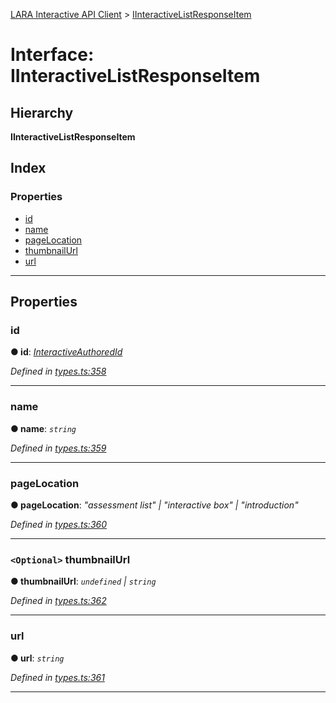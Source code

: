 [LARA Interactive API Client](../README.md) > [IInteractiveListResponseItem](../interfaces/iinteractivelistresponseitem.md)

# Interface: IInteractiveListResponseItem

## Hierarchy

**IInteractiveListResponseItem**

## Index

### Properties

* [id](iinteractivelistresponseitem.md#id)
* [name](iinteractivelistresponseitem.md#name)
* [pageLocation](iinteractivelistresponseitem.md#pagelocation)
* [thumbnailUrl](iinteractivelistresponseitem.md#thumbnailurl)
* [url](iinteractivelistresponseitem.md#url)

---

## Properties

<a id="id"></a>

###  id

**● id**: *[InteractiveAuthoredId](../#interactiveauthoredid)*

*Defined in [types.ts:358](../../../lara-typescript/src/interactive-api-client/types.ts#L358)*

___
<a id="name"></a>

###  name

**● name**: *`string`*

*Defined in [types.ts:359](../../../lara-typescript/src/interactive-api-client/types.ts#L359)*

___
<a id="pagelocation"></a>

###  pageLocation

**● pageLocation**: *"assessment list" \| "interactive box" \| "introduction"*

*Defined in [types.ts:360](../../../lara-typescript/src/interactive-api-client/types.ts#L360)*

___
<a id="thumbnailurl"></a>

### `<Optional>` thumbnailUrl

**● thumbnailUrl**: *`undefined` \| `string`*

*Defined in [types.ts:362](../../../lara-typescript/src/interactive-api-client/types.ts#L362)*

___
<a id="url"></a>

###  url

**● url**: *`string`*

*Defined in [types.ts:361](../../../lara-typescript/src/interactive-api-client/types.ts#L361)*

___

